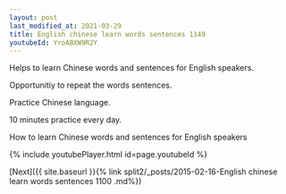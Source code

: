 ```yaml
---
layout: post
last_modified_at: 2021-03-29
title: English chinese learn words sentences 1149 
youtubeId: YroABXW9R2Y
---
```

 
 
Helps to learn Chinese words and sentences for English speakers.

Opportunitiy to repeat the words sentences. 

Practice Chinese language. 
 
10 minutes practice every day. 
 
How to learn Chinese words and sentences for English speakers 
 
{% include youtubePlayer.html id=page.youtubeId %}
 
 
[Next]({{ site.baseurl }}{% link  split2/_posts/2015-02-16-English chinese learn words sentences 1100 .md%})
 
